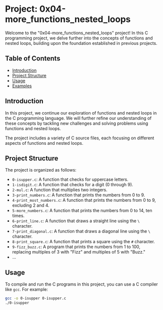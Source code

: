 # Project: 0x04-more_functions_nested_loops

Welcome to the "0x04-more_functions_nested_loops" project! In this C programming project, we delve further into the concepts of functions and nested loops, building upon the foundation established in previous projects.

## Table of Contents

- [Introduction](#introduction)
- [Project Structure](#project-structure)
- [Usage](#usage)
- [Examples](#examples)

## Introduction

In this project, we continue our exploration of functions and nested loops in the C programming language. We will further refine our understanding of these concepts by tackling new challenges and solving problems using functions and nested loops.

The project includes a variety of C source files, each focusing on different aspects of functions and nested loops.

## Project Structure

The project is organized as follows:

- `0-isupper.c`: A function that checks for uppercase letters.
- `1-isdigit.c`: A function that checks for a digit (0 through 9).
- `2-mul.c`: A function that multiplies two integers.
- `3-print_numbers.c`: A function that prints the numbers from 0 to 9.
- `4-print_most_numbers.c`: A function that prints the numbers from 0 to 9, excluding 2 and 4.
- `5-more_numbers.c`: A function that prints the numbers from 0 to 14, ten times.
- `6-print_line.c`: A function that draws a straight line using the `\` character.
- `7-print_diagonal.c`: A function that draws a diagonal line using the `\` character.
- `8-print_square.c`: A function that prints a square using the `#` character.
- `9-fizz_buzz.c`: A program that prints the numbers from 1 to 100, replacing multiples of 3 with "Fizz" and multiples of 5 with "Buzz."
- ...

## Usage

To compile and run the C programs in this project, you can use a C compiler like `gcc`. For example:

```bash
gcc -o 0-isupper 0-isupper.c
./0-isupper

